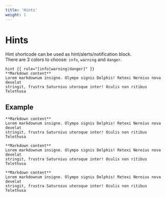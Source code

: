 ```yaml
---
title: 'Hints'
weight: 1
---
```


# Hints

Hint shortcode can be used as hint/alerts/notification block.  
There are 3 colors to choose: `info`, `warning` and `danger`.

```tpl
hint {{ role="[info|warning|danger]" }} 
**Markdown content**  
Lorem markdownum insigne. Olympo signis Delphis! Retexi Nereius nova develat
stringit, frustra Saturnius uteroque inter! Oculis non ritibus Telethusa
```

## Example

```hint {role="info"}
**Markdown content**  
Lorem markdownum insigne. Olympo signis Delphis! Retexi Nereius nova develat
stringit, frustra Saturnius uteroque inter! Oculis non ritibus Telethusa
```


```hint {role="warning"}
**Markdown content**  
Lorem markdownum insigne. Olympo signis Delphis! Retexi Nereius nova develat
stringit, frustra Saturnius uteroque inter! Oculis non ritibus Telethusa
```

```hint {role="danger"}
**Markdown content**  
Lorem markdownum insigne. Olympo signis Delphis! Retexi Nereius nova develat
stringit, frustra Saturnius uteroque inter! Oculis non ritibus Telethusa
```
